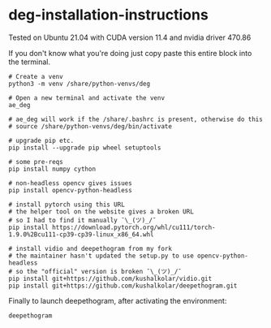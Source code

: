 # deg-installation-instructions

Tested on Ubuntu 21.04 with CUDA version 11.4 and nvidia driver 470.86

If you don't know what you're doing just copy paste this entire block into the terminal.

```
# Create a venv
python3 -m venv /share/python-venvs/deg

# Open a new terminal and activate the venv
ae_deg

# ae_deg will work if the /share/.bashrc is present, otherwise do this
# source /share/python-venvs/deg/bin/activate

# upgrade pip etc.
pip install --upgrade pip wheel setuptools

# some pre-reqs
pip install numpy cython

# non-headless opencv gives issues
pip install opencv-python-headless

# install pytorch using this URL
# the helper tool on the website gives a broken URL
# so I had to find it manually ¯\_(ツ)_/¯
pip install https://download.pytorch.org/whl/cu111/torch-1.9.0%2Bcu111-cp39-cp39-linux_x86_64.whl

# install vidio and deepethogram from my fork
# the maintainer hasn't updated the setup.py to use opencv-python-headless
# so the "official" version is broken ¯\_(ツ)_/¯
pip install git+https://github.com/kushalkolar/vidio.git
pip install git+https://github.com/kushalkolar/deepethogram.git
```

Finally to launch deepethogram, after activating the environment:

```
deepethogram
```
